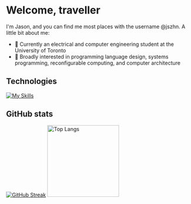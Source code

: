 # Welcome, traveller
I'm Jason, and you can find me most places with the username @jszhn. A little bit about me:
* :school: Currently an electrical and computer engineering student at the University of Toronto
* :thinking: Broadly interested in programming language design, systems programming, reconfigurable computing, and computer architecture

## Technologies
[![My Skills](https://skillicons.dev/icons?i=cpp,c,py,rust,matlab)](https://skillicons.dev)

## GitHub stats
[![GitHub Streak](https://streak-stats.demolab.com?user=jszhn&hide_border=true&date_format=j%20M%5B%20Y%5D&theme=dark)](https://git.io/streak-stats)
<img src="https://github-readme-stats.vercel.app/api/top-langs/?username=jszhn&layout=donut&theme=tokyonight" alt="Top Langs" style="height: 195px;">
